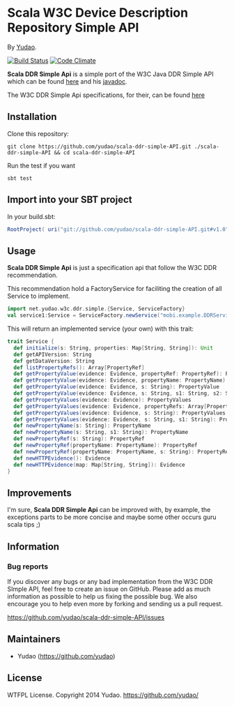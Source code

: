 # Scala W3C Device Description Repository Simple API

By [Yudao](https://github.com/yudao/).

[![Build Status](https://api.travis-ci.org/yudao/scala-ddr-simple-api.png?branch=master)](http://travis-ci.org/yudao/scala-ddr-simple-api)
[![Code Climate](https://codeclimate.com/github/yudao/scala-ddr-simple-api.png)](https://codeclimate.com/github/yudao/scala-ddr-simple-api)

**Scala DDR Simple Api** is a simple port of the W3C Java DDR Simple API which can be found [here](http://www.w3.org/TR/DDR-Simple-API/DDRSimpleAPI.jar) and his [javadoc](http://www.w3.org/TR/DDR-Simple-API/javadoc/).

The W3C DDR Simple Api specifications, for their, can be found [here](http://www.w3.org/TR/DDR-Simple-API/#sec-java-representation)

## Installation

Clone this repository:

```console
git clone https://github.com/yudao/scala-ddr-simple-API.git ./scala-ddr-simple-API && cd scala-ddr-simple-API
```

Run the test if you want

```console
sbt test
```

## Import into your SBT project

In your build.sbt:

```scala
RootProject( uri("git://github.com/yudao/scala-ddr-simple-API.git#v1.0") )
```

## Usage

**Scala DDR Simple Api** is just a specification api that follow the W3C DDR recommendation.

This recommendation hold a FactoryService for faciliting the creation of all Service to implement.

```scala
import net.yudao.w3c.ddr.simple.{Service, ServiceFactory}
val service1:Service = ServiceFactory.newService("mobi.example.DDRService", "http://www.w3.org/2008/01/DDR-Core-Vocabulary", Map("property1"->"value1", "property2"->"value2"))
```

This will return an implemented service (your own) with this trait:

```scala
trait Service {
  def initialize(s: String, properties: Map[String, String]): Unit
  def getAPIVersion: String
  def getDataVersion: String
  def listPropertyRefs(): Array[PropertyRef]
  def getPropertyValue(evidence: Evidence, propertyRef: PropertyRef): PropertyValue
  def getPropertyValue(evidence: Evidence, propertyName: PropertyName): PropertyValue
  def getPropertyValue(evidence: Evidence, s: String): PropertyValue
  def getPropertyValue(evidence: Evidence, s: String, s1: String, s2: String): PropertyValue
  def getPropertyValues(evidence: Evidence): PropertyValues
  def getPropertyValues(evidence: Evidence, propertyRefs: Array[PropertyRef]): PropertyValues
  def getPropertyValues(evidence: Evidence, s: String): PropertyValues
  def getPropertyValues(evidence: Evidence, s: String, s1: String): PropertyValues
  def newPropertyName(s: String): PropertyName
  def newPropertyName(s: String, s1: String): PropertyName
  def newPropertyRef(s: String): PropertyRef
  def newPropertyRef(propertyName: PropertyName): PropertyRef
  def newPropertyRef(propertyName: PropertyName, s: String): PropertyRef
  def newHTTPEvidence(): Evidence
  def newHTTPEvidence(map: Map[String, String]): Evidence
}
```

## Improvements

I'm sure, **Scala DDR Simple Api** can be improved with, by example, the exceptions parts to be more concise and maybe some other occurs guru scala tips ;)

## Information

### Bug reports

If you discover any bugs or any bad implementation from the W3C DDR SImple API, feel free to create an issue on GitHub. Please add as much information as possible to help us fixing the possible bug. We also encourage you to help even more by forking and
sending us a pull request.

https://github.com/yudao/scala-ddr-simple-API/issues

## Maintainers

* Yudao (https://github.com/yudao)

## License

WTFPL License. Copyright 2014 Yudao. https://github.com/yudao/

